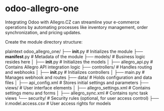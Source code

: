 # odoo-allegro-one

Integrating Odoo with Allegro.CZ can streamline your e-commerce operations by automating processes like inventory management, order synchronization, and pricing updates.



Create the module directory structure:

plaintext
odoo_allegro_one/
├── __init__.py               # Initializes the module
├── __manifest__.py           # Metadata of the module
├── models/                   # Business logic resides here
│   ├── __init__.py           # Initializes the models
│   ├── allegro_api.py        # Contains Allegro API integration logic
├── controllers/              # Handles routing and webhooks
│   ├── __init__.py           # Initializes controllers
│   ├── main.py               # Manages webhook and routes
├── data/                     # Holds configuration and data files
│   ├── api_config.xml        # Stores initial settings and parameters
├── views/                    # User interface elements
│   ├── allegro_settings.xml  # Contains settings menu and forms
│   ├── allegro_sync.xml      # Contains sync task views
└── security/                 # Security rules (optional, for user access control)
    ├── ir.model.access.csv   # User access rights for models

